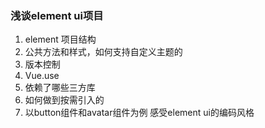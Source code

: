 ### 浅谈element ui项目

1. element 项目结构
2. 公共方法和样式，如何支持自定义主题的
3. 版本控制
4. Vue.use
5. 依赖了哪些三方库
6. 如何做到按需引入的
7. 以button组件和avatar组件为例 感受element ui的编码风格